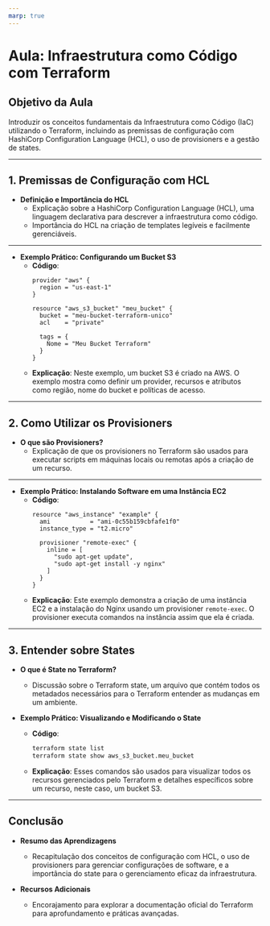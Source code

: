 ```yaml
---
marp: true
---
```


# **Aula: Infraestrutura como Código com Terraform**

## **Objetivo da Aula**
Introduzir os conceitos fundamentais da Infraestrutura como Código (IaC) utilizando o Terraform, incluindo as premissas de configuração com HashiCorp Configuration Language (HCL), o uso de provisioners e a gestão de states.

---

## **1. Premissas de Configuração com HCL**

- **Definição e Importância do HCL**
  - Explicação sobre a HashiCorp Configuration Language (HCL), uma linguagem declarativa para descrever a infraestrutura como código.
  - Importância do HCL na criação de templates legíveis e facilmente gerenciáveis.

---

- **Exemplo Prático: Configurando um Bucket S3**
  - **Código**:
    ```hcl
    provider "aws" {
      region = "us-east-1"
    }

    resource "aws_s3_bucket" "meu_bucket" {
      bucket = "meu-bucket-terraform-unico"
      acl    = "private"

      tags = {
        Nome = "Meu Bucket Terraform"
      }
    }
    ```
  - **Explicação**: Neste exemplo, um bucket S3 é criado na AWS. O exemplo mostra como definir um provider, recursos e atributos como região, nome do bucket e políticas de acesso.

---

## **2. Como Utilizar os Provisioners**

- **O que são Provisioners?**
  - Explicação de que os provisioners no Terraform são usados para executar scripts em máquinas locais ou remotas após a criação de um recurso.

---

- **Exemplo Prático: Instalando Software em uma Instância EC2**
  - **Código**:
    ```hcl
    resource "aws_instance" "example" {
      ami           = "ami-0c55b159cbfafe1f0"
      instance_type = "t2.micro"

      provisioner "remote-exec" {
        inline = [
          "sudo apt-get update",
          "sudo apt-get install -y nginx"
        ]
      }
    }
    ```
  - **Explicação**: Este exemplo demonstra a criação de uma instância EC2 e a instalação do Nginx usando um provisioner `remote-exec`. O provisioner executa comandos na instância assim que ela é criada.

---

## **3. Entender sobre States**

- **O que é State no Terraform?**
  - Discussão sobre o Terraform state, um arquivo que contém todos os metadados necessários para o Terraform entender as mudanças em um ambiente.

- **Exemplo Prático: Visualizando e Modificando o State**
  - **Código**:
    ```bash
    terraform state list
    terraform state show aws_s3_bucket.meu_bucket
    ```
  - **Explicação**: Esses comandos são usados para visualizar todos os recursos gerenciados pelo Terraform e detalhes específicos sobre um recurso, neste caso, um bucket S3.

---

## **Conclusão**

- **Resumo das Aprendizagens**
  - Recapitulação dos conceitos de configuração com HCL, o uso de provisioners para gerenciar configurações de software, e a importância do state para o gerenciamento eficaz da infraestrutura.

- **Recursos Adicionais**
  - Encorajamento para explorar a documentação oficial do Terraform para aprofundamento e práticas avançadas.
